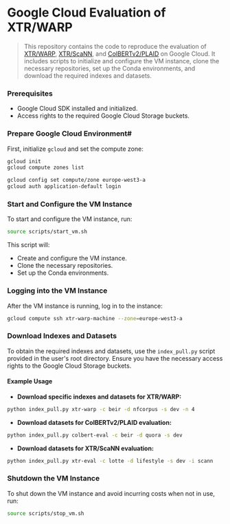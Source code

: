 # Google Cloud Evaluation of XTR/WARP

> This repository contains the code to reproduce the evaluation of [XTR/WARP](https://github.com/jlscheerer/xtr-warp), [XTR/ScaNN](https://github.com/jlscheerer/xtr-eval), and [ColBERTv2/PLAID](https://github.com/jlscheerer/colbert-eval) on Google Cloud. It includes scripts to initialize and configure the VM instance, clone the necessary repositories, set up the Conda environments, and download the required indexes and datasets.

### Prerequisites

- Google Cloud SDK installed and initialized.
- Access rights to the required Google Cloud Storage buckets.

### Prepare Google Cloud Environment#
First, initialize `gcloud` and set the compute zone:
```sh
gcloud init
gcloud compute zones list

gcloud config set compute/zone europe-west3-a
gcloud auth application-default login
```

### Start and Configure the VM Instance
To start and configure the VM instance, run:
```sh
source scripts/start_vm.sh
```

This script will:
- Create and configure the VM instance.
- Clone the necessary repositories.
- Set up the Conda environments.

### Logging into the VM Instance
After the VM instance is running, log in to the instance:

```sh
gcloud compute ssh xtr-warp-machine --zone=europe-west3-a
```

### Download Indexes and Datasets

To obtain the required indexes and datasets, use the `index_pull.py` script provided in the user's root directory. Ensure you have the necessary access rights to the Google Cloud Storage buckets.

#### Example Usage
- **Download specific indexes and datasets for XTR/WARP:** 
```sh
python index_pull.py xtr-warp -c beir -d nfcorpus -s dev -n 4
```
- **Download datasets for ColBERTv2/PLAID evaluation:**
```sh
python index_pull.py colbert-eval -c beir -d quora -s dev
```
- **Download datasets for XTR/ScaNN evaluation:**
```sh
python index_pull.py xtr-eval -c lotte -d lifestyle -s dev -i scann
```

### Shutdown the VM Instance
To shut down the VM instance and avoid incurring costs when not in use, run:
```bash
source scripts/stop_vm.sh
```